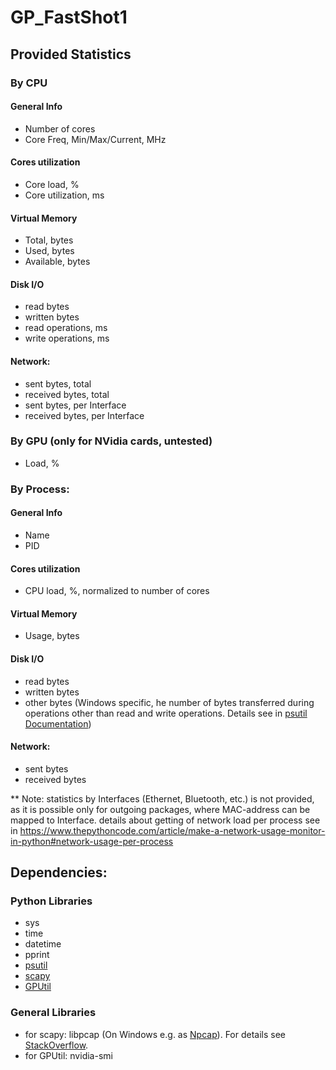# GP_FastShot1

## Provided Statistics
### By CPU 
#### General Info
* Number of cores
* Core Freq, Min/Max/Current, MHz
#### Cores utilization
* Core load, %
* Core utilization, ms
#### Virtual Memory
* Total, bytes
* Used, bytes
* Available, bytes
#### Disk I/O
* read bytes
* written bytes
* read operations, ms
* write operations, ms
#### Network:
* sent bytes, total
* received bytes, total
* sent bytes, per Interface
* received bytes, per Interface


### By GPU (only for NVidia cards, untested)
* Load, %

### By Process:
#### General Info
* Name
* PID
#### Cores utilization
* CPU load, %, normalized to number of cores
#### Virtual Memory
* Usage, bytes
#### Disk I/O
* read bytes
* written bytes
* other bytes (Windows specific, he number of bytes transferred during operations other than read and write operations. Details see in [psutil Documentation](https://psutil.readthedocs.io/en/latest/))
#### Network:
* sent bytes
* received bytes

** Note: statistics by Interfaces (Ethernet, Bluetooth, etc.) is not provided, as it is possible only for outgoing packages, where MAC-address can be mapped to Interface. details about getting of network load per process see in https://www.thepythoncode.com/article/make-a-network-usage-monitor-in-python#network-usage-per-process 


## Dependencies:
### Python Libraries
* sys
* time
* datetime
* pprint
* [psutil](https://psutil.readthedocs.io/en/latest/)
* [scapy](https://scapy.readthedocs.io/en/latest/usage.html)
* [GPUtil](https://github.com/anderskm/gputil)

### General Libraries
* for scapy: libpcap (On Windows e.g. as [Npcap](https://npcap.com/#download)).
 For details see [StackOverflow](https://stackoverflow.com/questions/68691090/python-scapy-error-no-libpcap-provider-available).
* for GPUtil: nvidia-smi
